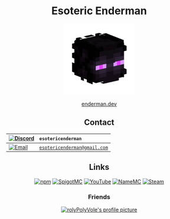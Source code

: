 <!-- All links in this file must start with ./main due to a very strange bug on GitHub. -->
<!-- If the link doesn't start with ./main, images will not be displayed correctly on the user's page. -->

<h1 align="center">Esoteric Enderman</h1>

<p align="center"><a href="https://www.github.com/esotericenderman"><img alt="My profile picture" src="../main/Assets/Profile Picture.png" width="190" height="190"></a></p>

<p align="center"><a href="https://enderman.dev">enderman.dev</a></p>

<h2 align="center">Contact</h2>

<div align="center">

| <a href="https://discord.com/users/500690028960284672"><img src="../main/Assets/Badges/Discord.svg" alt="Discord"></a> | <code>esotericenderman</code>          |
| :----------------------------------------------------------------------------------------------------- | :-------------------------------------- |
| <a href="https://www.gmail.com/"><img src="../main/Assets/Badges/Email.svg" alt="Email"></a>                   | <code>esotericenderman@gmail.com</code> |

</div>

<h2 align="center">Links</h2>

<p align="center">
    <a href="https://www.npmjs.com/~esotericenderman"><img src="../main/Assets/Badges/npm.svg" alt="npm"></a>
    <a href="https://www.spigotmc.org/members/esotericenderman.2123396/"><img src="../main/Assets/Badges/SpigotMC.svg" alt="SpigotMC"></a>
    <a href="https://www.youtube.com/@esotericenderman"><img src="../main/Assets/Badges/YouTube.svg" alt="YouTube"></a>
    <a href="https://namemc.com/profile/EsotericEnderman.1"><img src="../main/Assets/Badges/NameMC.svg" alt="NameMC"></a>
    <a href="https://steamcommunity.com/id/esotericenderman/"><img src="../main/Assets/Badges/Steam.svg" alt="Steam"></a>
</p>

<h3 align="center">Friends</h3>

<p align="center"><a href="https://github.com/rolyPolyVole"><img src="https://github.com/rolyPolyVole.png" width="45" height="45" alt="rolyPolyVole's profile picture"></a></p>
